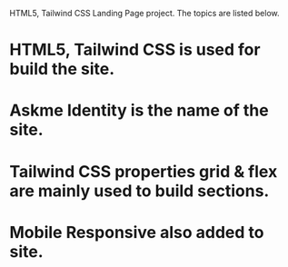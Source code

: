 HTML5, Tailwind CSS Landing Page project. The topics are listed below.

# HTML5, Tailwind CSS is used for build the site.
# Askme Identity is the name of the site.
# Tailwind CSS properties grid & flex are mainly used to build sections.
# Mobile Responsive also added to site.

